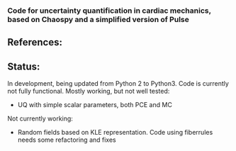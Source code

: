 ### Code for uncertainty quantification in cardiac mechanics, based on Chaospy and a simplified version of Pulse

## References:

## Status:
In development, being updated from Python 2 to Python3. Code is currently not fully functional.
Mostly working, but not well tested:
* UQ with simple scalar parameters, both PCE and MC

Not currently working:
* Random fields based on KLE representation. Code using fiberrules needs some refactoring and fixes
